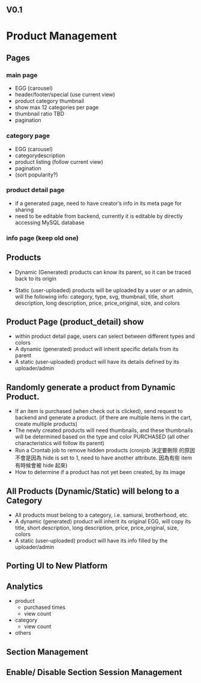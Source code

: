 ## V0.1

# Product Management
## Pages
### main page
- EGG (carousel)
- header/footer/special (use current view)
- product category thumbnail
- show max 12 categories per page
- thumbnail ratio TBD
- pagination

### category page
- EGG (carousel)
- categorydescription
- product listing (follow current view)
- pagination
- (sort popularity?)

### product detail page
- if a generated page, need to have creator’s info in its meta page for sharing
- need to be editable from backend, currently it is editable by directly accessing MySQL database

### info page (keep old one)

## Products

- Dynamic (Generated) products can know its parent, so it can be traced back to its origin

- Static (user-uploaded) products will be uploaded by a user or an admin, will the following info: category, type, svg, thumbnail, title, short description, long description, price, price_original, size, and colors

## Product Page (product_detail) show
- within product detail page, users can select between different types
and colors
- A dynamic (generated) product will inherit specific details from its parent
- A static (user-uploaded) product will have its details defined by its uploader/admin

## Randomly generate a product from Dynamic Product.
- If an item is purchased (when check out is clicked), send request to
backend and generate a product. (if there are multiple items in the
cart, create multiple products)
- The newly created products will need thumbnails, and these
thumbnails will be determined based on the type and color PURCHASED (all other characteristics will follow its parent)
- Run a Crontab job to remove hidden products (cronjob 決定要刪除 的原因不會是因為 hide is set to 1, need to have another attribute. 因為有些 item 有時候會被 hide 起來)
- How to determine if a product has not yet been created, by its image

## All Products (Dynamic/Static) will belong to a Category
- All products must belong to a category, i.e. samurai, brotherhood,
etc.
- A dynamic (generated) product will inherit its original EGG, will copy its title, short description, long description, price, price_original, size, colors
- A static (user-uploaded) product will have its info filled by the uploader/admin

## Porting UI to New Platform
## Analytics
- product
  - purchased times
  - view count
- category
  - view count
- others

## Section Management
## Enable/ Disable Section Session Management
